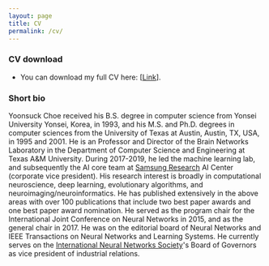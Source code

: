 ```yaml
---
layout: page
title: CV
permalink: /cv/
---
```


### CV download

* You can download my full CV here: [[Link](/docs/vita.pdf)].

### Short bio

Yoonsuck Choe received his B.S. degree in computer science from Yonsei University Yonsei, Korea, in 1993, and his M.S. and Ph.D. degrees in computer sciences from the University of Texas at Austin, Austin, TX, USA, in 1995 and 2001.  He is an Professor and Director of the Brain Networks Laboratory in the Department of Computer Science and Engineering at Texas A&M University. During 2017-2019, he led the machine learning lab, and subsequently the AI core team at [Samsung Research](https://research.samsung.com) AI Center (corporate vice president). His research interest is broadly in computational neuroscience, deep learning, evolutionary algorithms, and neuroimaging/neuroinformatics. He has published extensively in the above areas with over 100 publications that include two best paper awards and one best paper award nomination. He served as the program chair for the International Joint Conference on Neural Networks in 2015, and as the general chair in 2017. He was on the editorial board of Neural Networks and IEEE Transactions on Neural Networks and Learning Systems. He currently serves on the [International Neural Networks Society](https://inns.org)'s Board of Governors as vice president of industrial relations.


